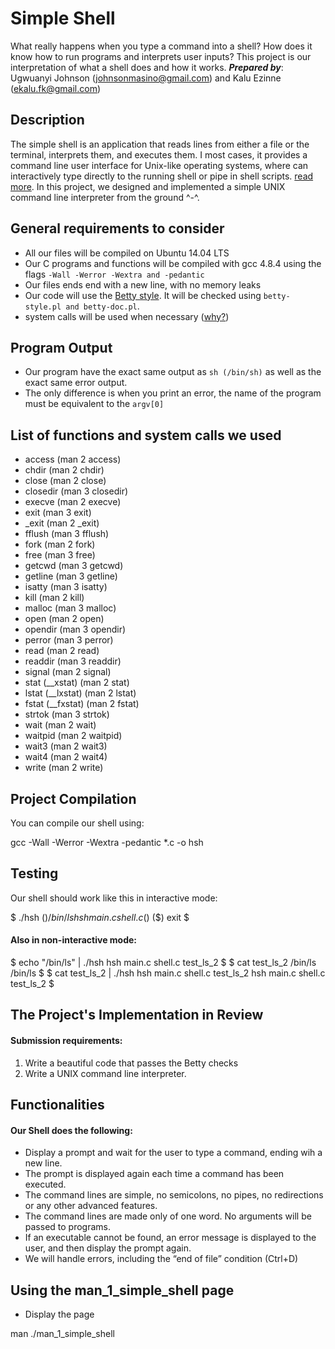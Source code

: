 ﻿# Simple Shell

What really happens when you type a command into a shell? How does it know how to run programs and interprets user inputs? This project is our interpretation of what a shell does and how it works. 
***Prepared by***: Ugwuanyi Johnson (johnsonmasino@gmail.com) and Kalu Ezinne (ekalu.fk@gmail.com)

## Description

The simple shell is an application that reads lines from either a file or the terminal, interprets them, and executes them. I most cases, it provides a command line user interface for Unix-like operating systems, where can interactively type directly to the running shell or pipe in shell scripts.  [read more](https://en.wikipedia.org/wiki/Unix_shell). In this project, we designed and implemented a simple UNIX command line interpreter from the ground ^-^.

## General requirements to consider

-   All our files will be compiled on Ubuntu 14.04 LTS
-   Our C programs and functions will be compiled with gcc 4.8.4 using the flags  `-Wall -Werror -Wextra and -pedantic`
-   Our files ends end with a new line, with no memory leaks
-   Our code will use the  [Betty style](https://github.com/holbertonschool/Betty). It will be checked using  `betty-style.pl and betty-doc.pl`.
-   system calls will be used when necessary ([why?](https://www.quora.com/Why-are-system-calls-expensive-in-operating-systems))

## Program Output

-   Our program have the exact same output as  `sh (/bin/sh)`  as well as the exact same error output.
-   The only difference is when you print an error, the name of the program must be equivalent to the  `argv[0]`

## List of functions and system calls we used

- access (man 2 access)
- chdir (man 2 chdir)
- close (man 2 close)
- closedir (man 3 closedir)
- execve (man 2 execve)
- exit (man 3 exit)
- _exit (man 2 _exit)
- fflush (man 3 fflush)
- fork (man 2 fork)
- free (man 3 free)
- getcwd (man 3 getcwd)
- getline (man 3 getline)
- isatty (man 3 isatty)
- kill (man 2 kill)
- malloc (man 3 malloc)
- open (man 2 open)
- opendir (man 3 opendir)
- perror (man 3 perror)
- read (man 2 read)
- readdir (man 3 readdir)
- signal (man 2 signal)
- stat (__xstat) (man 2 stat)
- lstat (__lxstat) (man 2 lstat)
- fstat (__fxstat) (man 2 fstat)
- strtok (man 3 strtok)
- wait (man 2 wait)
- waitpid (man 2 waitpid)
- wait3 (man 2 wait3)
- wait4 (man 2 wait4)
- write (man 2 write)

## Project Compilation

You can compile our shell using:

gcc -Wall -Werror -Wextra -pedantic *.c -o hsh

## Testing

Our shell should work like this in interactive mode:

$ ./hsh
($) /bin/ls
hsh main.c shell.c
($)
($) exit
$

#### Also in non-interactive mode:

$ echo "/bin/ls" | ./hsh
hsh main.c shell.c test_ls_2
$
$ cat test_ls_2
/bin/ls
/bin/ls
$
$ cat test_ls_2 | ./hsh
hsh main.c shell.c test_ls_2
hsh main.c shell.c test_ls_2
$

## The Project's Implementation in Review

#### Submission requirements:

1.  Write a beautiful code that passes the Betty checks
2.  Write a UNIX command line interpreter.

## Functionalities

#### Our Shell does the following:

-   Display a prompt and wait for the user to type a command, ending wih a new line.
-   The prompt is displayed again each time a command has been executed.
-   The command lines are simple, no semicolons, no pipes, no redirections or any other advanced features.
-   The command lines are made only of one word. No arguments will be passed to programs.
-   If an executable cannot be found, an error message is displayed to the user, and then display the prompt again.
-   We will handle errors, including the “end of file” condition (Ctrl+D)

## Using the man_1_simple_shell page

-   Display the page

 man ./man_1_simple_shell





